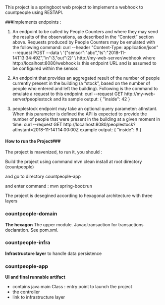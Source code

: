 This project is a springboot web project to implement a webhook
 to countpeople using RESTAPI.
 

###Implements endpoints :

1. An endpoint to be called by People Counters and where they may send the results of the observations, as described in the “​Context​” section above. Requests produced by People Counters may be emulated with the following command:
curl --header "Content-Type: application/json" \
--request POST --data \ '{"sensor":"abc","ts":"2018-11-14T13:34:49Z","in":3,"out":2}' \ http://my-web-server/webhook
where http://localhost:8080/webhook is this endpoint URL and is assumed to be configured within the sensor.

2. An endpoint that provides an aggregated result of the number of people currently present in the building (a “stock”, based on the number of people who entered and left the building). Following is the command to emulate a request to this endpoint: curl --request GET http://my-web-server/peoplestock
and its sample output:
{ "inside": 42 }


3. peoplestock endpoint may take an optional query parameter: atInstant. When this parameter is defined the API is expected to provide the number of people that were present in the building at a given moment in time:
curl --request GET http://localhost:8080/peoplestock?atInstant=2018-11-14T14:00:00Z example output:
{ "inside": 9 }


#### How to run the Project###
The project is mavenized, to run it, you should :

Build the project using command mvn clean install at root directory (countpeople)

and go to directory countpeople-app

and enter command : mvn spring-boot:run


The project is desegined according to hexagonal architecture with three layers
### countpeople-domain
**The hexagon**
The upper module. Javax.transaction for transactions declaration. See pom.xml.

### countpeople-infra
**Infrastructure layer**
to handle data persistence

### countpeople-app
**UI and final runnable artifact**
- contains java main Class : entry point to launch the project
- the controller
- link to infrastructure layer
